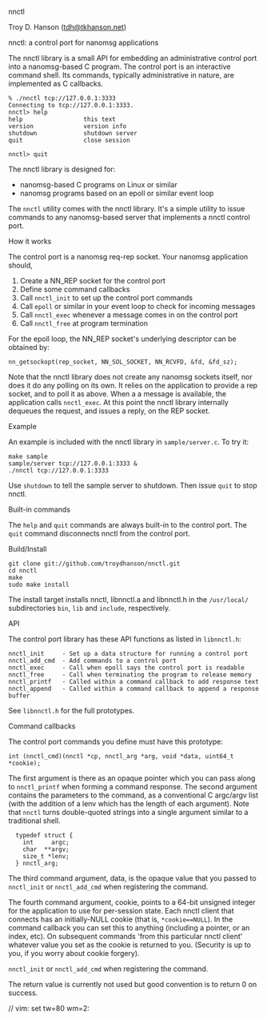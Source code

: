 nnctl

Troy D. Hanson (tdh@tkhanson.net)

nnctl: a control port for nanomsg applications

The nnctl library is a small API for embedding an administrative control port
into a nanomsg-based C program. The control port is an interactive command shell.
Its commands, typically administrative in nature, are implemented as C callbacks.

```
% ./nnctl tcp://127.0.0.1:3333
Connecting to tcp://127.0.0.1:3333.
nnctl> help
help                 this text
version              version info
shutdown             shutdown server
quit                 close session

nnctl> quit
```

The nnctl library is designed for:

 * nanomsg-based C programs on Linux or similar
 * nanomsg programs based on an epoll or similar event loop

The `nnctl` utility comes with the nnctl library. It's a simple utility
to issue commands to any nanomsg-based server that implements a nnctl control port.

How it works

The control port is a nanomsg req-rep socket. Your nanomsg application should,

1. Create a NN_REP socket for the control port
2. Define some command callbacks 
3. Call `nnctl_init` to set up the control port commands 
4. Call `epoll` or similar in your event loop to check for incoming messages
5. Call `nnctl_exec` whenever a message comes in on the control port
6. Call `nnctl_free` at program termination

For the epoll loop, the NN_REP socket's underlying descriptor can be obtained by:

    nn_getsockopt(rep_socket, NN_SOL_SOCKET, NN_RCVFD, &fd, &fd_sz);

Note that the nnctl library does not create any nanomsg sockets itself, nor does
it do any polling on its own.  It relies on the application to provide a rep
socket, and to poll it as above. When a a message is available, the application calls
`nnctl_exec`. At this point the nnctl library internally dequeues the request, and
issues a reply, on the REP socket.

Example

An example is included with the nnctl library in `sample/server.c`. To try it:

    make sample
    sample/server tcp://127.0.0.1:3333 &
    ./nnctl tcp://127.0.0.1:3333

Use `shutdown` to tell the sample server to shutdown. Then issue `quit` to stop
nnctl.

Built-in commands

The `help` and `quit` commands are always built-in to the control port.
The `quit` command disconnects nnctl from the control port.

Build/Install

    git clone git://github.com/troydhanson/nnctl.git
    cd nnctl
    make
    sudo make install

The install target installs nnctl, libnnctl.a and libnnctl.h in the
`/usr/local/` subdirectories `bin`, `lib` and `include`, respectively.

API 

The control port library has these API functions as listed in `libnnctl.h`:

```
nnctl_init     - Set up a data structure for running a control port
nnctl_add_cmd  - Add commands to a control port
nnctl_exec     - Call when epoll says the control port is readable
nnctl_free     - Call when terminating the program to release memory
nnctl_printf   - Called within a command callback to add response text
nnctl_append   - Called within a command callback to append a response buffer
```

See `libnnctl.h` for the full prototypes.

Command callbacks

The control port commands you define must have this prototype:

    int (nnctl_cmd)(nnctl *cp, nnctl_arg *arg, void *data, uint64_t *cookie);

The first argument is there as an opaque pointer which you can pass along to
`nnctl_printf` when forming a command response. The second argument contains the
parameters to the command, as a conventional C argc/argv list (with the addition
of a lenv which has the length of each argument).  Note that `nnctl` turns
double-quoted strings into a single argument similar to a traditional shell.

```
  typedef struct {
    int     argc;
    char  **argv;
    size_t *lenv;
  } nnctl_arg;
```

The third command argument, data, is the opaque value that you passed to
`nnctl_init` or `nnctl_add_cmd` when registering the command.

The fourth command argument, cookie, points to a 64-bit unsigned integer for the
application to use for per-session state. Each nnctl client that connects has an
initially-NULL cookie (that is, `*cookie==NULL`). In the command callback you
can set this to anything (including a pointer, or an index, etc). On subsequent
commands 'from this particular nnctl client' whatever value you set as the
cookie is returned to you. (Security is up to you, if you worry about cookie
forgery). 

`nnctl_init` or `nnctl_add_cmd` when registering the command.

The return value is currently not used but good convention is to return 0 on
success.

// vim: set tw=80 wm=2: 
